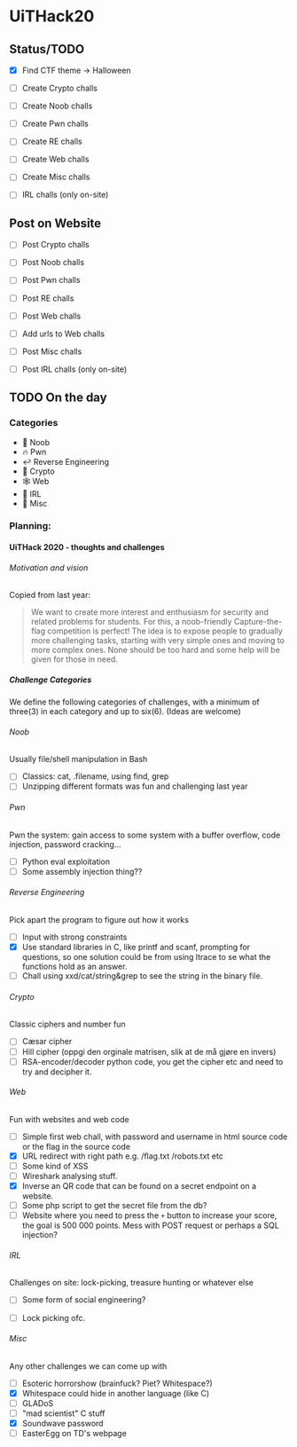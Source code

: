 # UiTHack20

## Status/TODO
- [X] Find CTF theme -> Halloween 

- [ ] Create Crypto challs
     
- [ ] Create Noob challs
 
- [ ] Create Pwn challs
 
- [ ] Create RE challs
 
- [ ] Create Web challs
 
- [ ] Create Misc challs
 
- [ ] IRL challs (only on-site)

## Post on Website
- [ ] Post Crypto challs
     
- [ ] Post Noob challs
 
- [ ] Post Pwn challs
 
- [ ] Post RE challs
 
- [ ] Post Web challs
 
- [ ] Add urls to Web challs
 
- [ ] Post Misc challs
 
- [ ] Post IRL challs (only on-site)

## TODO On the day

### Categories
* :baby: Noob
* :fire: Pwn
* :leftwards_arrow_with_hook: Reverse Engineering
* :closed_lock_with_key: Crypto
* :spider_web: Web
* :runner: IRL
* :rainbow: Misc

### Planning:


#### UiTHack 2020 - thoughts and challenges

###### Motivation and vision

Copied from last year:
> We want to create more interest and enthusiasm for security and related problems for students. 
> For this, a noob-friendly Capture-the-flag competition is perfect!
> The idea is to expose people to gradually more challenging tasks, starting with very simple ones and moving to more complex ones. None should be too hard and some help will be given for those in need. 

##### Challenge Categories
We define the following categories of challenges, with a minimum of three(3) in each category and up to six(6). (Ideas are welcome)

###### Noob
Usually file/shell manipulation in Bash
- [ ] Classics: cat, .filename, using find, grep
- [ ] Unzipping different formats was fun and challenging last year

###### Pwn
Pwn the system: gain access to some system with a buffer overflow, code injection, password cracking...
- [ ] Python eval exploitation
- [ ] Some assembly injection thing??

###### Reverse Engineering
Pick apart the program to figure out how it works
- [ ] Input with strong constraints
- [x] Use standard libraries in C, like printf and scanf, prompting for questions, so one solution could be from using ltrace to se what the functions hold as an answer. 
- [ ]  Chall using xxd/cat/string&grep to see the string in the binary file. 

###### Crypto
Classic ciphers and number fun 
- [ ] Cæsar cipher
- [ ] Hill cipher (oppgi den orginale matrisen, slik at de må gjøre en invers)
- [ ] RSA-encoder/decoder python code, you get the cipher etc and need to try and decipher it. 

###### Web
Fun with websites and web code
- [ ] Simple first web chall, with password and username in html source code or the flag in the source code
- [X] URL redirect with right path e.g. /flag.txt /robots.txt etc
- [ ] Some kind of XSS
- [ ] Wireshark analysing stuff.
- [X] Inverse an QR code that can be found on a secret endpoint on a website.
- [ ] Some php script to get the secret file from the db?
- [ ] Website where you need to press the `+` button to increase your score, the goal is 500 000 points. Mess with POST request or perhaps a SQL injection?
 
###### IRL
Challenges on site: lock-picking, treasure hunting or whatever else
- [ ] Some form of social engineering?
- [ ] Lock picking ofc.


###### Misc
Any other challenges we can come up with
- [ ] Esoteric horrorshow (brainfuck? Piet? Whitespace?)
- [x] Whitespace could hide in another language (like C)
- [ ] GLADoS
- [ ] "mad scientist" C stuff
- [x] Soundwave password
- [ ] EasterEgg on TD's webpage
